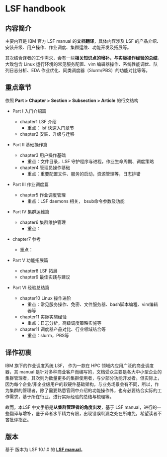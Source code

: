 # LSF handbook



## 内容简介

主要内容是 IBM 官方 LSF manual 的**文档翻译**，具体内容涉及 LSF 的产品介绍、安装升级、用户操作、作业调度、集群运维、功能开发及拓展等。

其次结合译者的工作需求，会有一些**相关知识点的增补，与实际操作经验的总结**。大致包含 Linux 运行环境的常见服务配置、vim 编辑器操作、系统性能调优、队列日志分析、EDA 作业优化、同类调度器（Slurm/PBS）的功能对比等等。



## 重点章节

依照 **Part > Chapter > Section > Subsection > Article** 的行文结构

- Part I 入门介绍篇
  - chapter1 LSF 介绍
    - 重点： lsf 快速入门章节
  - chapter2 安装、升级与迁移
- Part II 基础操作篇
  - chapter3 用户操作基础
    - 重点：文件目录，LSF 守护程序与进程，作业生命周期、调度策略
  - chapter4 管理员操作基础
    - 重点：重要配置文件、服务的启动，资源管理等，日志排错

- Part III 作业调度篇
  - chapter5 作业调度管理
    - 重点：LSF daemons 相关， bsub命令参数及功能

- Part IV 集群运维篇
  - chapter6 集群维护管理
    - 重点：
- chapter7 参考
    - 重点：
  
- Part V 功能拓展篇
  - chapter8 LSF 拓展
  - chapter9 最佳实践与建议
- Part VI 经验总结篇
  - chapter10 Linux 操作进阶
    - 重点：常见服务操作、免密、文件服务器、bash脚本编程、vim编辑器等
  - chapter11 实际实施经验
    - 重点：日志分析，高级调度策略实施等
  - chapter11 调度器产品对比、行业领域结合等
    - 重点：slurm，PBS等



## 译作初衷

IBM 旗下的作业调度系统 LSF， 作为一款在 HPC 领域内应用广泛的商业调度器，其 manual 是针对多种商业客户而编写的，文档受众主要是各大中小型企业的集群管理者，其次则为数量更多的集群使用者，与少部分功能开发者。但实际上，因为每个企业/非企业级用户的软硬件基础架构，与业务场景会有不同，所以，作为集群的管理者，除了需要熟悉官网中介绍的功能操作外，也有必要结合实际的工作需求，基于所在行业，进行实际经验的总结与梳理等。

故而，本LSF 中文手册是**从集群管理者的角度出发**，基于 LSF manual，进行的一些翻译与增补，鉴于译者水平精力有限，出现错误纰漏之处在所难免，希望读者不吝批评指正。



## 版本

基于 版本为 LSF 10.1.0 的 [**LSF manual**](https://www.ibm.com/support/knowledgecenter/SSWRJV_10.1.0/lsf_welcome/lsf_welcome.html)。











